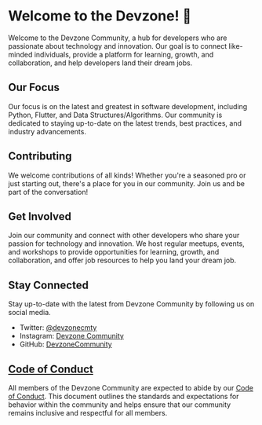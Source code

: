 # Welcome to the Devzone! 🚀

Welcome to the Devzone Community, a hub for developers who are passionate about technology and innovation. Our goal is to connect like-minded individuals, provide a platform for learning, growth, and collaboration, and help developers land their dream jobs.

## Our Focus

Our focus is on the latest and greatest in software development, including Python, Flutter, and Data Structures/Algorithms. Our community is dedicated to staying up-to-date on the latest trends, best practices, and industry advancements.

## Contributing

We welcome contributions of all kinds! Whether you're a seasoned pro or just starting out, there's a place for you in our community. Join us and be part of the conversation!

## Get Involved

Join our community and connect with other developers who share your passion for technology and innovation. We host regular meetups, events, and workshops to provide opportunities for learning, growth, and collaboration, and offer job resources to help you land your dream job.

## Stay Connected

Stay up-to-date with the latest from Devzone Community by following us on social media.

- Twitter: [@devzonecmty](https://twitter.com/devzonecmty)
- Instagram: [Devzone Community](https://www.instagram.com/devzonecommunity/)
- GitHub: [DevzoneCommunity](https://github.com/DevzoneCommunity)

## [Code of Conduct](https://github.com/devzonecommunity/.github/blob/main/profile/CODE_OF_CONDUCT.md)

All members of the Devzone Community are expected to abide by our [Code of Conduct](https://github.com/devzonecommunity/.github/blob/main/profile/CODE_OF_CONDUCT.md). This document outlines the standards and expectations for behavior within the community and helps ensure that our community remains inclusive and respectful for all members.
